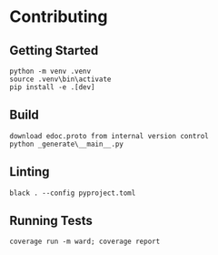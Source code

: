 # Contributing

## Getting Started

```shell
python -m venv .venv
source .venv\bin\activate
pip install -e .[dev]
```

## Build

```shell
download edoc.proto from internal version control
python _generate\__main__.py
```

## Linting

```shell
black . --config pyproject.toml
```

## Running Tests

```shell
coverage run -m ward; coverage report
```
